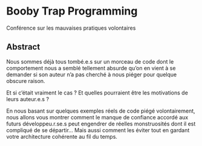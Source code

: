 # Booby Trap Programming

Conférence sur les mauvaises pratiques volontaires

Abstract
--------

Nous sommes déjà tous tombé.e.s sur un morceau de code dont le comportement nous a semblé tellement
absurde qu’on en vient à se demander si son auteur n’a pas cherché à nous piéger pour quelque obscure
raison.

Et si c’était vraiment le cas ? Et quelles pourraient être les motivations de leurs auteur.e.s ?

En nous basant sur quelques exemples réels de code piégé volontairement, nous allons vous montrer comment
le manque de confiance accordé aux futurs développeu.r.se.s peut engendrer de réelles monstruosités dont
il est compliqué de se départir… Mais aussi comment les éviter tout en gardant votre architecture cohérente
au fil du temps.
